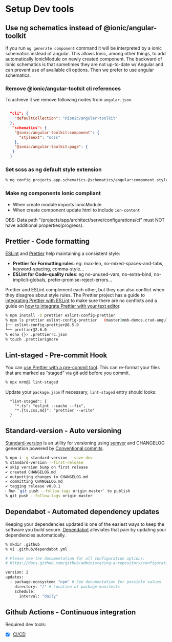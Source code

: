 # Setup Dev tools

## Use ng schematics instead of @ionic/angular-toolkit

If you run `ng generate component` command it will be interpreted by a ionic schematics instead of angular. This allows Ionic, among other things, to add automatically IonicModule on newly created component.
The backward of Ionic schematics is that sometimes they are not up-to-date w/ Angular and can prevent use of available cli options.
Then we prefer to use angular schematics.

### Remove @ionic/angular-toolkit cli references

To achieve it we remove following nodes from `angular.json`.

```json

  "cli": {
    "defaultCollection": "@ionic/angular-toolkit"
  },
   "schematics": {
    "@ionic/angular-toolkit:component": {
      "styleext": "scss"
    },
    "@ionic/angular-toolkit:page": {
   }
  }
```

### Set scss as ng default style extension

```sh
% ng config projects.app.schematics.@schematics/angular:component.style scss
```

### Make ng components Ionic compliant

- When create module imports IonicModule
- When create component update html to include `ion-content`

OBS: Data path "/projects/app/architect/serve/configurations/ci" must NOT have additional properties(progress).

## Prettier - Code formatting

[ESLint] and [Prettier] help maintaining a consistent style:

- **Prettier for Formatting rules**: eg: max-len, no-mixed-spaces-and-tabs, keyword-spacing, comma-style…
- **ESLint for Code-quality rules**: eg no-unused-vars, no-extra-bind, no-implicit-globals, prefer-promise-reject-errors…

Prettier and ESLint complement each other, but they can also conflict when they disagree about style rules. The Prettier project has a guide to [integrating Prettier with ESLint](https://prettier.io/docs/en/integrating-with-linters.html) to make sure there are no conflicts and a guide on [how to integrate Prettier with your text editor](https://prettier.io/docs/en/editors.html).

```sh
% npm install -D prettier eslint-config-prettier
% npm ls prettier eslint-config-prettier   (master)mmb-demos.crud-angularfire.ionic-v6
├── eslint-config-prettier@8.5.0
└── prettier@2.6.0
% echo {}> .prettierrc.json
% touch .prettierignore
```

## Lint-staged - Pre-commit Hook

You can [use Prettier with a pre-commit tool](https://prettier.io/docs/en/precommit.html). This can re-format your files that are marked as “staged” via git add before you commit.

```sh
% npx mrm@2 lint-staged
```

Update your `package.json` if necessary, `lint-staged` entry should looks:

```
  "lint-staged": {
    "*.ts": "eslint --cache --fix",
    "*.{ts,css,md}": "prettier --write"
  }
```

## Standard-version - Auto versioning

[Standard-version] is an utility for versioning using [semver](https://semver.org/) and CHANGELOG generation powered by [Conventional commits].

```sh
% npm i -g standard-version --save-dev
% standard-version --first-release
✖ skip version bump on first release
✔ created CHANGELOG.md
✔ outputting changes to CHANGELOG.md
✔ committing CHANGELOG.md
✔ tagging release v0.0.1
ℹ Run `git push --follow-tags origin master` to publish
% git push --follow-tags origin master
```

## Dependabot - Automated dependency updates

Keeping your dependencies updated is one of the easiest ways to keep the software you build secure. [Dependabot](https://michaelcurrin.github.io/dev-cheatsheets/cheatsheets/version-control/github/dependabot.html) alleviates that pain by updating your dependencies automatically.

```sh
% mkdir .github
% vi .github/dependabot.yml

# Please see the documentation for all configuration options:
# https://docs.github.com/github/administering-a-repository/configuration-options-for-dependency-updates

version: 2
updates:
  - package-ecosystem: "npm" # See documentation for possible values
    directory: "/" # Location of package manifests
    schedule:
      interval: "daily"
```

## Github Actions - Continuous integration

Required dev tools:

- [x] [CI/CD](https://firebase.google.com/docs/hosting/github-integration)

[standard-version]: https://github.com/conventional-changelog/standard-version
[conventional commits]: https://www.conventionalcommits.org
[eslint]: https://eslint.org/
[prettier]: https://prettier.io/
